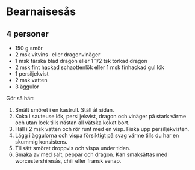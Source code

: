 Bearnaisesås
============

4 personer
----------

-	150 g smör
-	2 msk vitvins- eller dragonvinäger
-	1 msk färska blad dragon eller 1 1/2 tsk torkad dragon
-	2 msk fint hackad schaottenlök eller 1 msk finhackad gul lök
-	1 persiljekvist
-	2 msk vatten
-	3 äggulor

Gör så här:

1.	Smält smöret i en kastrull. Ställ åt sidan.
2.	Koka i sauteuse lök, persiljekvist, dragon och vinäger på stark värme och utan lock tills nästan all vätska kokat bort.
3.	Häll i 2 msk vatten och rör runt med en visp. Fiska upp persiljekvisten.
4.	Lägg i äggulorna och vispa försiktigt på svag värme tills du har en skummig konsistens.
5.	Tillsätt smöret droppvis och vispa under tiden.
6.	Smaka av med salt, peppar och dragon. Kan smaksättas med worcestershiresås, chili eller fransk senap.
